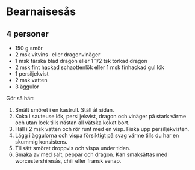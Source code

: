 Bearnaisesås
============

4 personer
----------

-	150 g smör
-	2 msk vitvins- eller dragonvinäger
-	1 msk färska blad dragon eller 1 1/2 tsk torkad dragon
-	2 msk fint hackad schaottenlök eller 1 msk finhackad gul lök
-	1 persiljekvist
-	2 msk vatten
-	3 äggulor

Gör så här:

1.	Smält smöret i en kastrull. Ställ åt sidan.
2.	Koka i sauteuse lök, persiljekvist, dragon och vinäger på stark värme och utan lock tills nästan all vätska kokat bort.
3.	Häll i 2 msk vatten och rör runt med en visp. Fiska upp persiljekvisten.
4.	Lägg i äggulorna och vispa försiktigt på svag värme tills du har en skummig konsistens.
5.	Tillsätt smöret droppvis och vispa under tiden.
6.	Smaka av med salt, peppar och dragon. Kan smaksättas med worcestershiresås, chili eller fransk senap.
